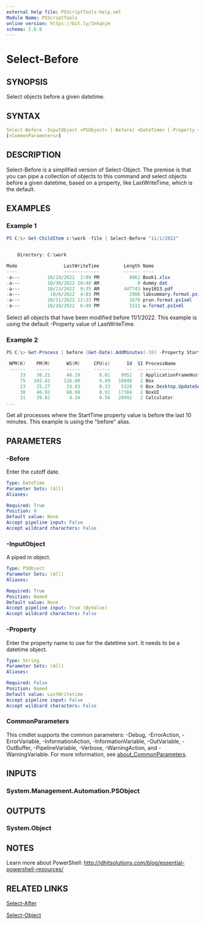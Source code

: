```yaml
---
external help file: PSScriptTools-help.xml
Module Name: PSScriptTools
online version: https://bit.ly/3nkqnjm
schema: 2.0.0
---
```


# Select-Before

## SYNOPSIS

Select objects before a given datetime.

## SYNTAX

```yaml
Select-Before -InputObject <PSObject> [-Before] <DateTime> [-Property <String>]
[<CommonParameters>]
```

## DESCRIPTION

Select-Before is a simplified version of Select-Object. The premise is that you can pipe a collection of objects to this command and select objects before a given datetime, based on a property, like LastWriteTime, which is the default.

## EXAMPLES

### Example 1

```powershell
PS C:\> Get-ChildItem c:\work -file | Select-Before "11/1/2022"


    Directory: C:\work

Mode                 LastWriteTime         Length Name
----                 -------------         ------ ----
-a---          10/10/2022  2:09 PM           8862 Book1.xlsx
-a---          10/30/2022 10:48 AM              0 dummy.dat
-a---          10/13/2022  9:35 AM         447743 key1013.pdf
-a---           10/6/2022  4:03 PM           2986 labsummary.format.ps1xml
-a---          10/11/2022 12:33 PM           1678 prun.format.ps1xml
-a---          10/10/2022  6:49 PM           1511 w.format.ps1xml

```

Select all objects that have been modified before 11/1/2022. This example is using the default -Property value of LastWriteTime.

### Example 2

```powershell
PS C:\> Get-Process | before (Get-Date).AddMinutes(-10) -Property StartTime

 NPM(K)    PM(M)      WS(M)     CPU(s)      Id  SI ProcessName
 ------    -----      -----     ------      --  -- -----------
     33    30.21      46.19       0.81    9952   2 ApplicationFrameHost
     75   102.42     126.08       4.89   16048   2 Box
     23    25.27      33.83       0.33    5320   0 Box.Desktop.UpdateService
     30    46.92      60.98       0.91   17384   2 BoxUI
     31    39.82       4.34       0.56   26992   2 Calculator
...
```

Get all processes where the StartTime property value is before the last 10 minutes. This example is using the "before" alias.

## PARAMETERS

### -Before

Enter the cutoff date.

```yaml
Type: DateTime
Parameter Sets: (All)
Aliases:

Required: True
Position: 0
Default value: None
Accept pipeline input: False
Accept wildcard characters: False
```

### -InputObject

A piped in object.

```yaml
Type: PSObject
Parameter Sets: (All)
Aliases:

Required: True
Position: Named
Default value: None
Accept pipeline input: True (ByValue)
Accept wildcard characters: False
```

### -Property

Enter the property name to use for the datetime sort. It needs to be a datetime object.

```yaml
Type: String
Parameter Sets: (All)
Aliases:

Required: False
Position: Named
Default value: LastWritetime
Accept pipeline input: False
Accept wildcard characters: False
```

### CommonParameters

This cmdlet supports the common parameters: -Debug, -ErrorAction, -ErrorVariable, -InformationAction, -InformationVariable, -OutVariable, -OutBuffer, -PipelineVariable, -Verbose, -WarningAction, and -WarningVariable. For more information, see [about_CommonParameters](http://go.microsoft.com/fwlink/?LinkID=113216).

## INPUTS

### System.Management.Automation.PSObject

## OUTPUTS

### System.Object

## NOTES

Learn more about PowerShell: http://jdhitsolutions.com/blog/essential-powershell-resources/

## RELATED LINKS

[Select-After](Select-After.md)

[Select-Object]()
